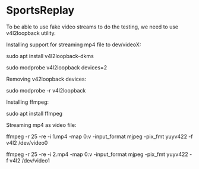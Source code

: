 # SportsReplay

To be able to use fake video streams to do the testing, we need to use v4l2loopback utility.

Installing support for streaming mp4 file to dev/videoX:

sudo apt install v4l2loopback-dkms

sudo modprobe v4l2loopback devices=2


Removing v42loopback devices:

sudo modprobe -r v4l2loopback


Installing ffmpeg:

sudo apt install ffmpeg


Streaming mp4 as video file:

ffmpeg -r 25 -re -i 1.mp4 -map 0:v -input_format mjpeg -pix_fmt yuyv422 -f v4l2 /dev/video0

ffmpeg -r 25 -re -i 2.mp4 -map 0:v -input_format mjpeg -pix_fmt yuyv422 -f v4l2 /dev/video1

